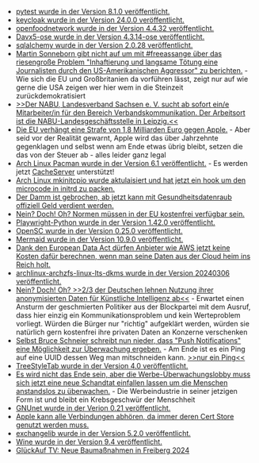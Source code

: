 * [pytest wurde in der Version 8.1.0 veröffentlicht.](https://github.com/pytest-dev/pytest/releases/tag/8.1.0)
* [keycloak wurde in der Version 24.0.0 veröffentlicht.](https://github.com/keycloak/keycloak/releases/tag/24.0.0)
* [openfoodnetwork wurde in der Version 4.4.32 veröffentlicht.](https://github.com/openfoodfoundation/openfoodnetwork/releases/tag/v4.4.32)
* [Davx5-ose wurde in der Version 4.3.14-ose veröffentlicht.](https://github.com/bitfireAT/davx5-ose/releases/tag/v4.3.14-ose)
* [sqlalchemy wurde in der Version 2.0.28 veröffentlicht.](https://github.com/sqlalchemy/sqlalchemy/releases/tag/rel_2_0_28)
* [Martin Sonneborn gibt nicht auf um mit #freeassange über das riesengroße Problem "Inhaftierung und langsame Tötung eine Journalisten durch den US-Amerikanischen Aggressor" zu berichten.](https://martinsonneborn.de/assange-wochen/) - Wie sich die EU und Großbritanien da vorführen lässt, zeigt nur auf wie gerne die USA zeigen wer hier wem in die Steinzeit zurückdemokratisiert
* [>>Der NABU, Landesverband Sachsen e. V. sucht ab sofort ein/e Mitarbeiter/in für den Bereich Verbandskommunikation. Der Arbeitsort ist die NABU-Landesgeschäftsstelle in Leipzig.<<](https://sachsen.nabu.de/news/2024/34656.html)
* [Die EU verhängt eine Strafe von 1,8 Milliarden Euro gegen Apple.](https://www.borncity.com/blog/2024/03/04/eu-verhngt-18-mrd-euro-bugeld-gegen-apple-wegen-probleme-im-streaming-bereich/) - Aber seid vor der Realität gewarnt, Apple wird das über Jahrzehnte gegenklagen und selbst wenn am Ende etwas übrig bleibt, setzen die das von der Steuer ab - alles leider ganz legal
* [Arch Linux Pacman wurde in der Version 6.1 veröffentlicht.](https://www.phoronix.com/news/Arch-Linux-Pacman-6.1) - Es werden jetzt [CacheServer](https://gitlab.archlinux.org/pacman/pacman/-/merge_requests/98) unterstützt!
* [Arch Linux mkinitcpio wurde aktulaisiert und hat jetzt ein hook um den microcode in initrd zu packen.](https://archlinux.org/news/mkinitcpio-hook-migration-and-early-microcode/)
* [Der Damm ist gebrochen, ab jetzt kann mit Gesundheitsdatenraub offiziell Geld verdient werden.](http://blog.fefe.de/?ts=9b169188)
* [Nein? Doch! Oh? Normen müssen in der EU kostenfrei verfügbar sein.](http://blog.fefe.de/?ts=9b19642d)
* [Playwright-Python wurde in der Version 1.42.0 veröffentlicht.](https://github.com/microsoft/playwright-python/releases/tag/v1.42.0)
* [OpenSC wurde in der Version 0.25.0 veröffentlicht.](https://github.com/OpenSC/OpenSC/releases/tag/0.25.0)
* [Mermaid wurde in der Version 10.9.0 veröffentlicht.](https://github.com/mermaid-js/mermaid/releases/tag/v10.9.0)
* [Dank den European Data Act dürfen Anbieter wie AWS jetzt keine Kosten dafür berechnen, wenn man seine Daten aus der Cloud heim ins Reich holt.](http://blog.fefe.de/?ts=9b16087a)
* [archlinux-archzfs-linux-lts-dkms wurde in der Version 20240306 veröffentlicht.](https://github.com/stevleibelt/arch-linux-live-cd-iso-with-zfs/releases/tag/20240306)
* [Nein? Doch! Oh? >>2/3 der Deutschen lehnen Nutzung ihrer anonymisierten Daten für Künstliche Intelligenz ab<<](https://www.borncity.com/blog/2024/03/07/2-3-der-deutschen-lehnen-nutzung-ihrer-anonymisierten-daten-fr-knstliche-intelligenz-ab/) - Erwartet einen Ansturm der geschmierten Politiker aus der Blockpartei mit dem Ausruf, dass hier einzig ein Kommunikationsproblem und kein Werteproblem vorliegt. Würden die Bürger nur "richtig" aufgeklärt werden, würden sie natürlich gern kostenfrei ihre privaten Daten an Konzerne verschenken
* [Selbst Bruce Schneier schreibt nun nieder, dass "Push Notifications" eine Möglichkeit zur Überwachung ergeben.](https://www.schneier.com/blog/archives/2024/03/surveillance-through-push-notifications.html) - Am Ende ist es ein Ping auf eine UUID dessen Weg man mitschneiden kann. [>>nur ein Ping<<](https://search.leibelt.de/search?q=%22Nur%20ein%20Ping%22&categories=general)
* [TreeStyleTab wurde in der Version 4.0 veröffentlicht.](https://github.com/piroor/treestyletab/releases/tag/4.0)
* [Es wird nicht das Ende sein, aber die Werbe-Überwachungslobby muss sich jetzt eine neue Schandtat einfallen lassen um die Menschen anstandslos zu überwachen.](https://netzpolitik.org/2024/einwilligung-europaeischer-gerichtshof-urteilt-gegen-baustein-der-werbeindustrie/) - Die Werbeindustrie in seiner jetzigen Form ist und bleibt ein Krebsgeschwür der Menschheit
* [GNUnet wurde in der Verion 0.21 veröffentlicht.](https://www.phoronix.com/news/GNUnet-0.21-Released)
* [Apple kann alle Verbindungen abhören, da immer deren Cert Store genutzt werden muss.](https://blog.fefe.de/?ts=9b12f5ef)
* [exchangelib wurde in der Version 5.2.0 veröffentlicht.](https://github.com/ecederstrand/exchangelib/releases/tag/v5.2.0)
* [Wine wurde in der Version 9.4 veröffentlicht.](https://www.phoronix.com/news/Wine-9.4-Released)
* [GlückAuf TV: Neue Baumaßnahmen in Freiberg 2024](https://www.youtube.com/watch?v=gtbpunLIx2A)
